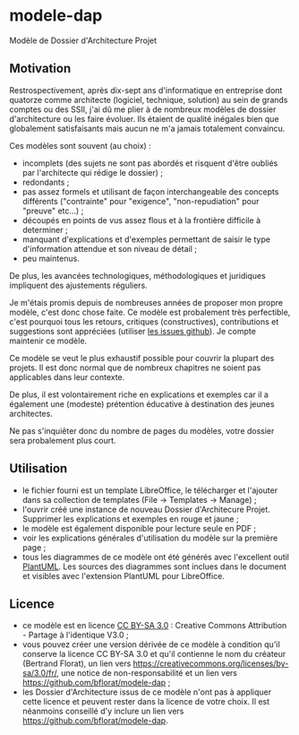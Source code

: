 # modele-dap
Modèle de Dossier d'Architecture Projet

## Motivation
Restrospectivement, après dix-sept ans d'informatique en entreprise dont quatorze comme architecte (logiciel, technique, solution) au sein de grands comptes ou des SSII, j'ai dû me plier à de nombreux modèles de dossier d'architecture ou les faire évoluer. Ils étaient de qualité inégales bien que globalement satisfaisants mais aucun ne m'a jamais totalement convaincu.

Ces modèles sont souvent (au choix) :
* incomplets (des sujets ne sont pas abordés et risquent d'être oubliés par l'architecte qui rédige le dossier) ;
* redondants ;
* pas assez formels et utilisant de façon interchangeable des concepts différents ("contrainte" pour "exigence", "non-repudiation" pour "preuve" etc...) ;
* découpés en points de vus assez flous et à la frontière difficile à determiner ;
* manquant d'explications et d'exemples permettant de saisir le type d'information attendue et son niveau de détail ;
* peu maintenus.

De plus, les avancées technologiques, méthodologiques et juridiques impliquent des ajustements réguliers.

Je m'étais promis depuis de nombreuses années de proposer mon propre modèle, c'est donc chose faite. Ce modèle est probalement très perfectible, c'est pourquoi tous les retours, critiques (constructives), contributions et suggestions sont appréciées (utiliser [les issues github](https://github.com/bflorat/modele-dap/issues)). Je compte maintenir ce modèle.

Ce modèle se veut le plus exhaustif possible pour couvrir la plupart des projets. Il est donc normal que de nombreux chapitres ne soient pas applicables dans leur contexte. 

De plus, il est volontairement riche en explications et exemples car il a également une (modeste) prétention éducative à destination des jeunes architectes. 

Ne pas s'inquiêter donc du nombre de pages du modèles, votre dossier sera probalement plus court.


## Utilisation 
* le fichier fourni est un template LibreOffice, le télécharger et l'ajouter dans sa collection de templates (File -> Templates -> Manage) ;
* l'ouvrir créé une instance de nouveau Dossier d'Architecure Projet. Supprimer les explications et exemples en rouge et jaune ;
* le modèle est également disponible pour lecture seule en PDF ;
* voir les explications générales d'utilisation du modèle sur la première page ;
* tous les diagrammes de ce modèle ont été générés avec l'excellent outil [PlantUML](http://plantuml.com/). Les sources des diagrammes sont inclues dans le document et  visibles avec l'extension PlantUML pour LibreOffice.

## Licence
* ce modèle est en licence [CC BY-SA 3.0](https://creativecommons.org/licenses/by-sa/3.0/fr/) : Creative Commons Attribution - Partage à l'identique V3.0 ;
* vous pouvez créer une version dérivée de ce modèle à condition qu'il conserve la licence CC BY-SA 3.0 et qu'il contienne le nom du créateur (Bertrand Florat), un lien vers https://creativecommons.org/licenses/by-sa/3.0/fr/, une notice de non-responsabilité et un lien vers https://github.com/bflorat/modele-dap ;
* les Dossier d'Architecture issus de ce modèle n'ont pas à appliquer cette licence et peuvent rester dans la licence de votre choix. Il est néanmoins conseillé d'y inclure un lien vers https://github.com/bflorat/modele-dap.

